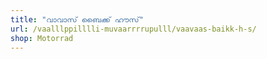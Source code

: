 ```yaml
---
title: "വാവാസ് ബൈക്ക് ഹൗസ്"
url: /vaalllppilllli-muvaarrrrupulll/vaavaas-baikk-h-s/
shop: Motorrad
---
```

